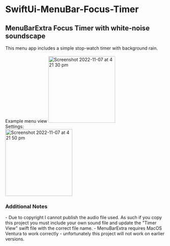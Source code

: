 # SwiftUi-MenuBar-Focus-Timer

<H2> MenuBarExtra Focus Timer with white-noise soundscape </H2> 
This menu app includes a simple stop-watch timer with background rain.

<br/>
<br/>
Example menu view
<img width="210" alt="Screenshot 2022-11-07 at 4 21 30 pm" src="https://user-images.githubusercontent.com/73977370/200232238-a369e07d-8264-4855-b131-2170bbd3a795.png">
<br/>
Settings:
<br/>
<img width="211" alt="Screenshot 2022-11-07 at 4 21 50 pm" src="https://user-images.githubusercontent.com/73977370/200232839-fea81a56-4560-4e91-9c2c-d5d46144b2b0.png">
<br/>

<h3>Additional Notes</h3>
- Due to copyright I cannot publish the audio file used. As such if you copy this project you must include your own sound file and update the "Timer View" swift file with the correct file name. 
- MenuBarExtra requires MacOS Ventura to work correctly - unfortunately this project will not work on earlier versions. 
